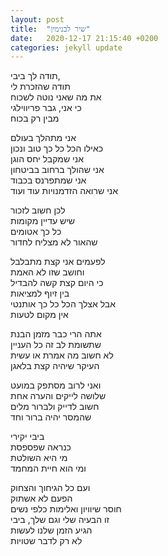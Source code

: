 ```yaml
---
layout: post
title:  "שיר לבנימין"
date:   2020-12-17 21:15:40 +0200
categories: jekyll update
---
```


תודה לך ביבי,  
תודה שהזכרת לי  
את מה שאני נוטה לשכוח   
כי אני, גבר פריווילגי  
מבין רק בכוח

אני מתהלך בעולם  
כאילו הכל כל כך טוב ונכון  
אני שמקבל יחס הוגן  
אני שהולך ברחוב בביטחון  
אני שמתפרנס בכבוד  
אני שרואה הזדמנויות עוד ועוד

לכן חשוב לזכור  
שיש עדיין מקומות  
כל כך אטומים  
שהאור לא מצליח לחדור
  
לפעמים אני קצת מתבלבל  
וחושב שזו לא האמת  
כי היום קצת קשה להבדיל  
בין זיוף למציאות  
אבל אצלך הכל כל כך אותנטי  
אין מקום לטעות
  
אתה הרי כבר מזמן הבנת  
שתשומת לב זה כל העניין  
לא חשוב מה אמרת או עשית  
העיקר שיהיה קצת בלאגן

ואני לרוב מסתפק במועט  
שלושה לייקים והערה אחת  
חשוב לדייק ולברור מלים  
שהמסר יהיה ברור וחד

ביבי יקירי  
כנראה שפספסת  
מי היא השולטת  
ומי הוא חיית המחמד
  
ועם כל הגיחוך והצחוק  
הפעם לא אשתוק  
חוסר שיוויון ואלימות כלפי נשים    
זו הבעיה שלי וגם שלך, ביבי  
הגיע הזמן שלנו לעשות  
לא רק לדבר שטויות
